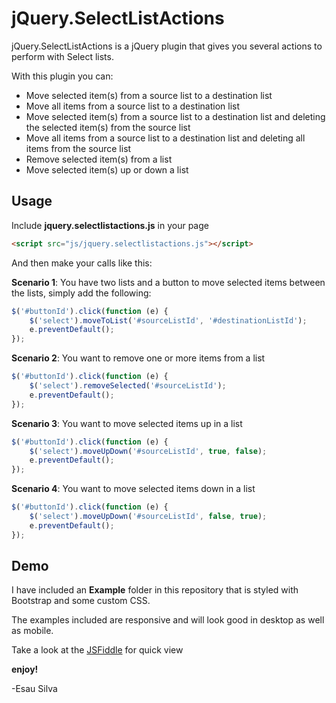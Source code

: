 # jQuery.SelectListActions

jQuery.SelectListActions is a jQuery plugin that gives you several actions to perform with Select lists.

With this plugin you can:

 * Move selected item(s) from a source list to a destination list
 * Move all items from a source list to a destination list
 * Move selected item(s) from a source list to a destination list and deleting the selected item(s) from the source list
 * Move all items from a source list to a destination list and deleting all items from the source list
 * Remove selected item(s) from a list
 * Move selected item(s) up or down a list

## Usage

Include **jquery.selectlistactions.js** in your page

```html
<script src="js/jquery.selectlistactions.js"></script>
```

And then make your calls like this:

**Scenario 1**: You have two lists and a button to move selected items between the lists, simply add the following:

```javascript
$('#buttonId').click(function (e) {
    $('select').moveToList('#sourceListId', '#destinationListId');
    e.preventDefault();
});
```
**Scenario 2**: You want to remove one or more items from a list

```javascript
$('#buttonId').click(function (e) {
    $('select').removeSelected('#sourceListId');
    e.preventDefault();
});
```

**Scenario 3**: You want to move selected items up in a list

```javascript
$('#buttonId').click(function (e) {
    $('select').moveUpDown('#sourceListId', true, false);
    e.preventDefault();
});
```

**Scenario 4**: You want to move selected items down in a list

```javascript
$('#buttonId').click(function (e) {
    $('select').moveUpDown('#sourceListId', false, true);
    e.preventDefault();
});
```

## Demo

I have included an **Example** folder in this repository that is styled with Bootstrap and some custom CSS.

The examples included are responsive and will look good in desktop as well as mobile.

Take a look at the [JSFiddle](http://jsfiddle.net/nzdak7aL/1/) for quick view 

**enjoy!**

 -Esau Silva
